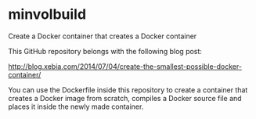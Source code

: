 minvolbuild
==========

Create a Docker container that creates a Docker container

This GitHub repository belongs with the following blog post:

http://blog.xebia.com/2014/07/04/create-the-smallest-possible-docker-container/

You can use the Dockerfile inside this repository to create a container that creates a Docker image from scratch, compiles a Docker source file and places it inside the newly made container.
